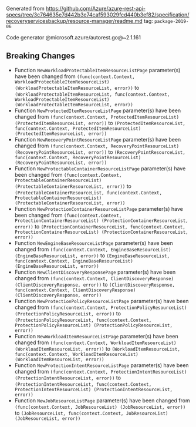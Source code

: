 Generated from https://github.com/Azure/azure-rest-api-specs/tree/3c764635e7d442b3e74caf593029fcd440b3ef82/specification/recoveryservicesbackup/resource-manager/readme.md tag: `package-2019-06`

Code generator @microsoft.azure/autorest.go@~2.1.161

## Breaking Changes

- Function `NewWorkloadProtectableItemResourceListPage` parameter(s) have been changed from `(func(context.Context, WorkloadProtectableItemResourceList) (WorkloadProtectableItemResourceList, error))` to `(WorkloadProtectableItemResourceList, func(context.Context, WorkloadProtectableItemResourceList) (WorkloadProtectableItemResourceList, error))`
- Function `NewProtectedItemResourceListPage` parameter(s) have been changed from `(func(context.Context, ProtectedItemResourceList) (ProtectedItemResourceList, error))` to `(ProtectedItemResourceList, func(context.Context, ProtectedItemResourceList) (ProtectedItemResourceList, error))`
- Function `NewRecoveryPointResourceListPage` parameter(s) have been changed from `(func(context.Context, RecoveryPointResourceList) (RecoveryPointResourceList, error))` to `(RecoveryPointResourceList, func(context.Context, RecoveryPointResourceList) (RecoveryPointResourceList, error))`
- Function `NewProtectableContainerResourceListPage` parameter(s) have been changed from `(func(context.Context, ProtectableContainerResourceList) (ProtectableContainerResourceList, error))` to `(ProtectableContainerResourceList, func(context.Context, ProtectableContainerResourceList) (ProtectableContainerResourceList, error))`
- Function `NewProtectionContainerResourceListPage` parameter(s) have been changed from `(func(context.Context, ProtectionContainerResourceList) (ProtectionContainerResourceList, error))` to `(ProtectionContainerResourceList, func(context.Context, ProtectionContainerResourceList) (ProtectionContainerResourceList, error))`
- Function `NewEngineBaseResourceListPage` parameter(s) have been changed from `(func(context.Context, EngineBaseResourceList) (EngineBaseResourceList, error))` to `(EngineBaseResourceList, func(context.Context, EngineBaseResourceList) (EngineBaseResourceList, error))`
- Function `NewClientDiscoveryResponsePage` parameter(s) have been changed from `(func(context.Context, ClientDiscoveryResponse) (ClientDiscoveryResponse, error))` to `(ClientDiscoveryResponse, func(context.Context, ClientDiscoveryResponse) (ClientDiscoveryResponse, error))`
- Function `NewProtectionPolicyResourceListPage` parameter(s) have been changed from `(func(context.Context, ProtectionPolicyResourceList) (ProtectionPolicyResourceList, error))` to `(ProtectionPolicyResourceList, func(context.Context, ProtectionPolicyResourceList) (ProtectionPolicyResourceList, error))`
- Function `NewWorkloadItemResourceListPage` parameter(s) have been changed from `(func(context.Context, WorkloadItemResourceList) (WorkloadItemResourceList, error))` to `(WorkloadItemResourceList, func(context.Context, WorkloadItemResourceList) (WorkloadItemResourceList, error))`
- Function `NewProtectionIntentResourceListPage` parameter(s) have been changed from `(func(context.Context, ProtectionIntentResourceList) (ProtectionIntentResourceList, error))` to `(ProtectionIntentResourceList, func(context.Context, ProtectionIntentResourceList) (ProtectionIntentResourceList, error))`
- Function `NewJobResourceListPage` parameter(s) have been changed from `(func(context.Context, JobResourceList) (JobResourceList, error))` to `(JobResourceList, func(context.Context, JobResourceList) (JobResourceList, error))`
